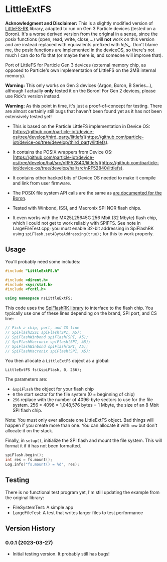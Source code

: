 # LittleExtFS

**Acknowledgment and Disclaimer:** This is a slightly modified version of [LittleFS-RK](https://github.com/rickkas7/LittleFS-RK) library, adapted to run on Gen 3 Particle devices (tested on a Boron). It's a worse derived version from the original in a sense, since the posix functions (open, read, write, close,...) will **not** work on this version and are instead replaced with equivalents prefixed with *lefs_*. Don't blame me, the posix functions are implemented in the deviceOS, so there's not much I can do to fix that (or maybe there is, and someone will improve that).

Port of LittleFS for Particle Gen 3 devices (external memory chip, as opposed to Particle's own implementation of LittleFS on the 2MB internal memory).

**Warning:** This only works on Gen 3 devices (Argon, Boron, B Series...), although I actually **only** tested it on the Boron! For Gen 2 devices, please use Rick's version instead.

**Warning:** As this point in time, it's just a proof-of-concept for testing. There are almost certainly still bugs that haven't been found yet as it has not been extensively tested yet!

- This is based on the Particle LittleFS implementation in Device OS: [https://github.com/particle-iot/device-os/tree/develop/third_party/littlefs](https://github.com/particle-iot/device-os/tree/develop/third_party/littlefs).

- It contains the POSIX wrappers from Device OS: [https://github.com/particle-iot/device-os/tree/develop/hal/src/nRF52840/littlefs](https://github.com/particle-iot/device-os/tree/develop/hal/src/nRF52840/littlefs).

- It contains other hacked bits of Device OS needed to make it compile and link from user firmware.

- The POSIX file system API calls are the same as [are documented for the Boron](https://docs.particle.io/reference/device-os/firmware/boron/#file-system).

- Tested with Winbond, ISSI, and Macronix SPI NOR flash chips.  

- It even works with the MX25L25645G 256 Mbit (32 Mbyte) flash chip, which I could not get to work reliably with SPIFFS. See note in LargeFileTest.cpp; you must enable 32-bit addressing in SpiFlashRK using `spiFlash.set4ByteAddressing(true);` for this to work properly.

## Usage

You'll probably need some includes:

```cpp
#include "LittleExtFS.h"

#include <dirent.h>
#include <sys/stat.h>
#include <fcntl.h>

using namespace nsLittleExtFS;
```

This code uses the [SpiFlashRK library](https://github.com/rickkas7/SpiFlashRK) to interface to the flash chip. You typically use one of these lines depending on the brand, SPI port, and CS line:

```cpp
// Pick a chip, port, and CS line
// SpiFlashISSI spiFlash(SPI, A5);
// SpiFlashWinbond spiFlash(SPI, A5);
// SpiFlashMacronix spiFlash(SPI, A5);
// SpiFlashWinbond spiFlash(SPI, A5);
// SpiFlashMacronix spiFlash(SPI, A5);
```

You then allocate a `LittleExtFS` object as a global:

```
LittleExtFS fs(&spiFlash, 0, 256);
```

The parameters are:

- `&spiFlash` the object for your flash chip
- `0` the start sector for the file system (0 = beginning of chip)
- `256` replace with the number of 4096-byte sectors to use for the file system. 256 * 4096 = 1,048,576 bytes = 1 Mbyte, the size of an 8 Mbit SPI flash chip. 

Note: You must only ever allocate one LittleExtFS object. Bad things will happen if you create more than one. You can allocate it with `new` but don't allocate it on the stack.

Finally, in `setup()`, initialize the SPI flash and mount the file system. This will format it if it has not been formatted.

```cpp
spiFlash.begin();
int res = fs.mount();
Log.info("fs.mount() = %d", res);
```

## Testing

There is no functional test program yet, I'm still updating the example from the original library:

- FileSystemTest: A simple app
- LargeFileTest: A test that writes larger files to test performance


## Version History

### 0.0.1 (2023-03-27)

- Initial testing version. It probably still has bugs!

